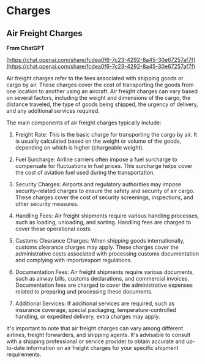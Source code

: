 # Charges

## Air Freight Charges

**From ChatGPT**

[https://chat.openai.com/share/fcdea0f6-7c23-4292-8a45-30e67257af7f](https://chat.openai.com/share/fcdea0f6-7c23-4292-8a45-30e67257af7f)

Air freight charges refer to the fees associated with shipping goods or cargo by air. These charges cover the cost of transporting the goods from one location to another using an aircraft. Air freight charges can vary based on several factors, including the weight and dimensions of the cargo, the distance traveled, the type of goods being shipped, the urgency of delivery, and any additional services required.

The main components of air freight charges typically include:

1. Freight Rate: This is the basic charge for transporting the cargo by air. It is usually calculated based on the weight or volume of the goods, depending on which is higher (chargeable weight).

2. Fuel Surcharge: Airline carriers often impose a fuel surcharge to compensate for fluctuations in fuel prices. This surcharge helps cover the cost of aviation fuel used during the transportation.

3. Security Charges: Airports and regulatory authorities may impose security-related charges to ensure the safety and security of air cargo. These charges cover the cost of security screenings, inspections, and other security measures.

4. Handling Fees: Air freight shipments require various handling processes, such as loading, unloading, and sorting. Handling fees are charged to cover these operational costs.

5. Customs Clearance Charges: When shipping goods internationally, customs clearance charges may apply. These charges cover the administrative costs associated with processing customs documentation and complying with import/export regulations.

6. Documentation Fees: Air freight shipments require various documents, such as airway bills, customs declarations, and commercial invoices. Documentation fees are charged to cover the administrative expenses related to preparing and processing these documents.

7. Additional Services: If additional services are required, such as insurance coverage, special packaging, temperature-controlled handling, or expedited delivery, extra charges may apply.

It's important to note that air freight charges can vary among different airlines, freight forwarders, and shipping agents. It's advisable to consult with a shipping professional or service provider to obtain accurate and up-to-date information on air freight charges for your specific shipment requirements.
